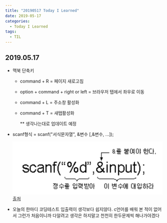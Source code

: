 ```yaml
---
title: "20190517 Today I Learned"
date: 2019-05-17
categories:
  - Today I Learned
tags:
  - TIL
---
```


## 2019.05.17  
  
- 맥북 단축키  
  * command + R = 페이지 새로고침  
  * option + command + right or left = 브라우저 탭에서 좌우로 이동  
  * command + L = 주소창 활성화  
  * command + T = 새탭활성화  
    
    ** 	생각나는대로 업데이트 예정

- scanf형식 = scanf("서식문자열", &변수 [,&변수, ...]);
  
  ![scanf](/assets/images/scanf.png)
  [출처](http://soen.kr/lecture/ccpp/cpp1/3-2-2.htm)

- 오늘의 한마디
	코딩테스트 입출력이 생각보다 쉽지않다. c언어를 배워 본 적이 없어서 그런가
	처음이니까 다알려고 생각은 하지말고 천천히 한두문제씩 해나가야겠다